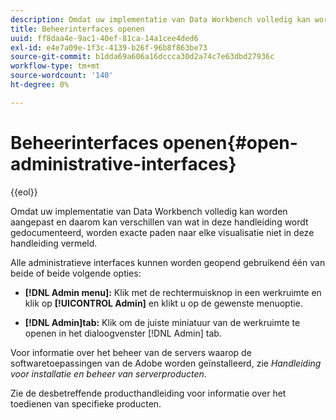```yaml
---
description: Omdat uw implementatie van Data Workbench volledig kan worden aangepast en daarom kan verschillen van wat in deze handleiding wordt gedocumenteerd, worden exacte paden naar elke visualisatie niet in deze handleiding vermeld.
title: Beheerinterfaces openen
uuid: ff8daa4e-9ac1-40ef-81ca-14a1cee4ded6
exl-id: e4e7a09e-1f3c-4139-b26f-96b8f863be73
source-git-commit: b1dda69a606a16dccca30d2a74c7e63dbd27936c
workflow-type: tm+mt
source-wordcount: '140'
ht-degree: 0%

---
```


# Beheerinterfaces openen{#open-administrative-interfaces}

{{eol}}

Omdat uw implementatie van Data Workbench volledig kan worden aangepast en daarom kan verschillen van wat in deze handleiding wordt gedocumenteerd, worden exacte paden naar elke visualisatie niet in deze handleiding vermeld.

Alle administratieve interfaces kunnen worden geopend gebruikend één van beide of beide volgende opties:

* **[!DNL Admin menu]:** Klik met de rechtermuisknop in een werkruimte en klik op **[!UICONTROL Admin]** en klikt u op de gewenste menuoptie.

* **[!DNL Admin]tab:** Klik om de juiste miniatuur van de werkruimte te openen in het dialoogvenster [!DNL Admin] tab.

Voor informatie over het beheer van de servers waarop de softwaretoepassingen van de Adobe worden geïnstalleerd, zie *Handleiding voor installatie en beheer van serverproducten*.

Zie de desbetreffende producthandleiding voor informatie over het toedienen van specifieke producten.
